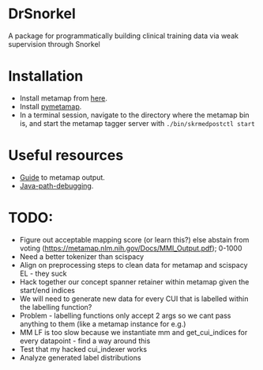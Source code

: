 # DrSnorkel
A package for programmatically building clinical training data via weak supervision through Snorkel

# Installation 

- Install metamap from [here](https://metamap.nlm.nih.gov/MainDownload.shtml).
- Install [pymetamap](https://github.com/AnthonyMRios/pymetamap/blob/master/pymetamap/MetaMapLite.py?fbclid=IwAR2xqL2RzAV70IoFO15N0UgNkR9BeSZAqIPOLwxhBRXZ985J6n41f8YujW0).
- In a terminal session, navigate to the directory where the metamap bin is, and start the metamap tagger server with `./bin/skrmedpostctl start`

# Useful resources
- [Guide](https://metamap.nlm.nih.gov/Docs/MM12_XML_Info.shtml?fbclid=IwAR16ssLjJad6eZPAjliOC4L1m9xQAsCz9bDpW2ppi3te32b52Fd7yB5tXEI) to metamap output. 
- [Java-path-debugging](https://mkyong.com/java/how-to-set-java_home-environment-variable-on-mac-os-x/).

# TODO:
- Figure out acceptable mapping score (or learn this?) else abstain from voting (https://metamap.nlm.nih.gov/Docs/MMI_Output.pdf); 0-1000
- Need a better tokenizer than scispacy
- Align on preprocessing steps to clean data for metamap and scispacy EL - they suck 
- Hack together our concept spanner retainer within metamap given the start/end indices
- We will need to generate new data for every CUI that is labelled within the labelling function? 
- Problem - labelling functions only accept 2 args so we cant pass anything to them (like a metamap instance for e.g.)
- MM LF is too slow because we instantiate mm and get_cui_indices for every datapoint - find a way around this
- Test that my hacked cui_indexer works
- Analyze generated label distributions